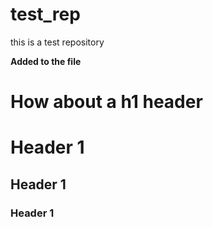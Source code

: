test_rep
========

this is a test repository

<b>Added to the file </b>
<h1>How about a h1 header </h1>

# Header 1
## Header 1
### Header 1
